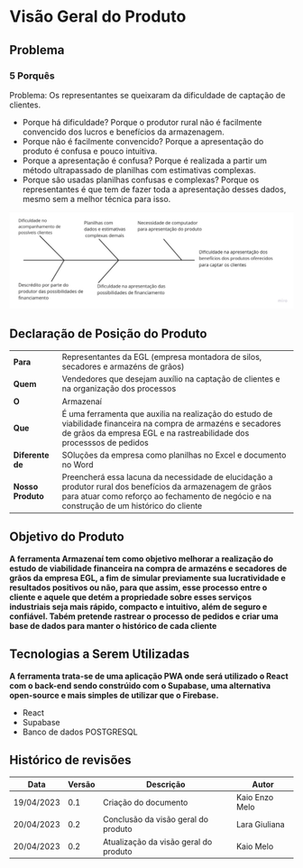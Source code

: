 # Visão Geral do Produto

## Problema
### 5 Porquês
Problema: Os representantes se queixaram da dificuldade de captação de clientes.

- Porque há dificuldade? Porque o produtor rural não é facilmente convencido dos lucros e benefícios da armazenagem.
- Porque não é facilmente convencido? Porque a apresentação do produto é confusa e pouco intuitiva.
- Porque a apresentação é confusa? Porque é realizada a partir um método ultrapassado de planilhas com estimativas complexas.
- Porque são usadas planilhas confusas e complexas? Porque os representantes é que tem de fazer toda a apresentação desses dados, mesmo sem a melhor técnica para isso.

![Espinha de peixe](espinha%20de%20peixe.jpg)

## Declaração de Posição do Produto	
|   |   |
|---|---|
| __Para__ | Representantes da EGL (empresa montadora de silos, secadores e armazéns de grãos) |
| __Quem__ | Vendedores que desejam auxílio na captação de clientes e na organização dos processos  |
| __O__ | Armazenaí |
| __Que__ | É uma ferramenta que auxilia na realização do estudo de viabilidade financeira na compra de armazéns e secadores de grãos da empresa EGL e na rastreabilidade dos processsos de pedidos |
| __Diferente de__ | SOluções da empresa como planilhas no Excel e documento no Word |
| __Nosso Produto__ | Preencherá essa lacuna da necessidade de elucidação a produtor rural dos benefícios da armazenagem de grãos para atuar como reforço ao fechamento de negócio e na construção de um histórico do cliente |

## Objetivo do Produto
 **A ferramenta Armazenaí tem como objetivo melhorar a realização do estudo de viabilidade financeira na compra de armazéns e secadores de grãos da empresa EGL, a fim de simular previamente sua lucratividade e resultados positivos ou não, para que assim, esse processo entre o cliente e aquele que detém a propriedade sobre esses serviços industriais seja mais rápido, compacto e intuitivo, além de seguro e confiável. Tabém pretende rastrear o processo de pedidos e criar uma base de dados para manter o histórico de cada cliente**

## Tecnologias a Serem Utilizadas
**A ferramenta trata-se de uma aplicação PWA onde será utilizado o React com o back-end sendo constrúido com o Supabase, uma alternativa open-source e mais simples de utilizar que o Firebase.**

 - React
 - Supabase
 - Banco de dados POSTGRESQL 


## Histórico de revisões

| Data | Versão | Descrição | Autor |
|---|---|---|---|
| 19/04/2023 | 0.1 | Criação do documento | Kaio Enzo Melo |
| 20/04/2023 | 0.2 | Conclusão da visão geral do produto | Lara Giuliana |
| 20/04/2023 | 0.2 | Atualização da visão geral do produto | Kaio Melo |
